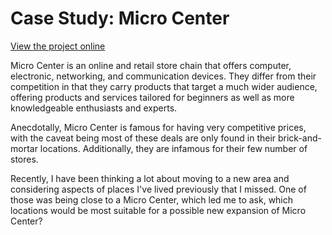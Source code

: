 # Case Study: Micro Center

[View the project online](https://michaelbalson.dev/projects/microcenter/story)

Micro Center is an online and retail store chain that offers computer, electronic, networking, and communication devices. They differ from their competition in that they carry products that target a much wider audience, offering products and services tailored for beginners as well as more knowledgeable enthusiasts and experts.

Anecdotally, Micro Center is famous for having very competitive prices, with the caveat being most of these deals are only found in their brick-and-mortar locations. Additionally, they are infamous for their few number of stores.

Recently, I have been thinking a lot about moving to a new area and considering aspects of places I've lived previously that I missed. One of those was being close to a Micro Center, which led me to ask, which locations would be most suitable for a possible new expansion of Micro Center?
